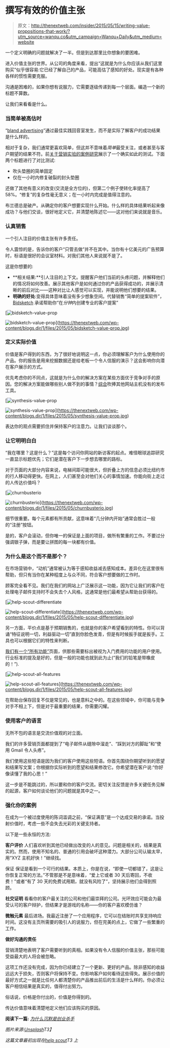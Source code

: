 # 撰写有效的价值主张

> 原文：<http://thenextweb.com/insider/2015/05/15/writing-value-propositions-that-work/?utm_source=wanqu.co&utm_campaign=Wanqu+Daily&utm_medium=website>

一个定义明确的问题就解决了一半。但是到达那里比你想象的要困难。

进入价值主张的世界。从公司的角度来看，提出“这就是为什么你应该从我们这里购买”似乎很容易:它已经了解自己的产品，可能高估了感知的好处。现实是有各种各样的惯性需要克服。

沟通是困难的，如果你想有说服力，它需要逐级传递到每一个层面。编造一个新的标题不算数。

让我们来看看是什么。

### 当简单被高估时

“[bland advertising](http://contentverve.com/blandvertising-how-to-move-beyond-wallpaper-copywriting/)”通过最佳实践回音室发生，而不是实际了解客户的成功结果是什么样的。

相对于复杂，我们通常更喜欢简单，但这并不意味着*简单*最受关注，或者甚至与客户期望的结果不符。前[关于营销实验的案例研究](http://www.marketingexperiments.com/site-optimization/radical-redesign.html)展示了一个确实如此的测试。下面两个标题进行了对比测试:

*   吹头垫圈的简单固定
*   仅在一小时内修复破裂的封头垫圈

还做了其他有意义的改变(交流是全方位的)，但第二个例子使转化率提高了 58%。“修复”的复杂性毫无意义；在一小时内完成是值得注意的。

布兰德总是破产。从确定你的客户想要实现什么开始。什么样的具体结果听起来像成功？与他们交谈，很好地定义它，并清楚地陈述它——这对他们来说就是音乐。

### 认真销售

一个引人注目的价值主张有许多责任。

令人震惊的是，告诉你的客户“只管去做”并不在其中。当你有十亿美元的广告预算时，标语是很好的会议室材料。对我们其他人来说就不是了。

这是你想要的:

*   **相关结果:**引人注目的上下文。提醒客户他们当前的头疼问题，并解释他们的情况将如何改善。展示其他客户是如何通过你的产品获得成功的，并展示清晰的前后对比——这种对比让人感觉可以实现，并能说明他们想要的结果。
*   **明确的好处**:变得具体意味着没有多少想象空间。代替销售“简单的提案软件”， [Bidsketch](https://www.bidsketch.com/) 承诺帮助你“在*分钟*内创建专业的客户提案”

[](https://thenextweb.com/wp-content/blogs.dir/1/files/2015/05/bidsketch-value-prop.jpg)

[![bidsketch-value-prop](img/de56e03077d7600e1b2f3ea82d2ca34d.png)

<noscript><img loading="lazy" class="aligncenter size-large wp-image-869545" src="img/de56e03077d7600e1b2f3ea82d2ca34d.png" alt="bidsketch-value-prop" srcset="https://cdn0.tnwcdn.com/wp-content/blogs.dir/1/files/2015/05/bidsketch-value-prop-520x336.jpg 520w, https://cdn0.tnwcdn.com/wp-content/blogs.dir/1/files/2015/05/bidsketch-value-prop-220x142.jpg 220w, https://cdn0.tnwcdn.com/wp-content/blogs.dir/1/files/2015/05/bidsketch-value-prop.jpg 700w" data-original-src="https://cdn0.tnwcdn.com/wp-content/blogs.dir/1/files/2015/05/bidsketch-value-prop-520x336.jpg"/></noscript>](https://thenextweb.com/wp-content/blogs.dir/1/files/2015/05/bidsketch-value-prop.jpg) 

[](https://thenextweb.com/wp-content/blogs.dir/1/files/2015/05/bidsketch-value-prop.jpg)

### 定义实际价值

价值是客户得到的东西，为了很好地说明这一点，你必须理解客户为什么使用你的产品。你的报告是用来挖掘数据还是给老板一个令人信服的演示？这会影响你向潜在客户展示的方式。

优先考虑你的不同点，这就是为什么你的解决方案在某些方面优于竞争对手的原因。您的解决方案能做哪些别人做不到的事情？[综合](http://websynthesis.com/)吹捧其他网站主机没有的发布工具。

[](https://thenextweb.com/wp-content/blogs.dir/1/files/2015/05/synthesis-value-prop.jpg)

[![synthesis-value-prop](img/88c7ff4314932c24de0d715e9a3c9487.png)

<noscript><img loading="lazy" class="aligncenter size-large wp-image-869547" src="img/88c7ff4314932c24de0d715e9a3c9487.png" alt="synthesis-value-prop" srcset="https://cdn0.tnwcdn.com/wp-content/blogs.dir/1/files/2015/05/synthesis-value-prop-520x299.jpg 520w, https://cdn0.tnwcdn.com/wp-content/blogs.dir/1/files/2015/05/synthesis-value-prop-220x126.jpg 220w, https://cdn0.tnwcdn.com/wp-content/blogs.dir/1/files/2015/05/synthesis-value-prop.jpg 700w" data-original-src="https://cdn0.tnwcdn.com/wp-content/blogs.dir/1/files/2015/05/synthesis-value-prop-520x299.jpg"/></noscript>](https://thenextweb.com/wp-content/blogs.dir/1/files/2015/05/synthesis-value-prop.jpg) 

[](https://thenextweb.com/wp-content/blogs.dir/1/files/2015/05/synthesis-value-prop.jpg)

表达你的观点需要抓住并保持客户的注意力。让我们谈谈那个。

### 让它明明白白

“我在哪里？这是什么？”这是每个访问你网站的新访客的起点。难怪眼球追踪研究一直显示标题优先；它们是潜在客户下一步想去哪里的路标。

对于页面的大部分内容来说，电梯间距可能很大，但折叠上方的信息必须比纽约市的行人移动得更快。在网上，人们甚至会对他们关心的事情加速。你能向街上走过的人传达价值吗？

[](https://thenextweb.com/wp-content/blogs.dir/1/files/2015/05/churnbusterio.jpg)

[![churnbusterio](img/5a714ec32261f7599b6b816eda16bdf2.png)

<noscript><img loading="lazy" class="aligncenter size-large wp-image-869549" src="img/5a714ec32261f7599b6b816eda16bdf2.png" alt="churnbusterio" srcset="https://cdn0.tnwcdn.com/wp-content/blogs.dir/1/files/2015/05/churnbusterio-520x225.jpg 520w, https://cdn0.tnwcdn.com/wp-content/blogs.dir/1/files/2015/05/churnbusterio-220x95.jpg 220w, https://cdn0.tnwcdn.com/wp-content/blogs.dir/1/files/2015/05/churnbusterio.jpg 700w" data-original-src="https://cdn0.tnwcdn.com/wp-content/blogs.dir/1/files/2015/05/churnbusterio-520x225.jpg"/></noscript>](https://thenextweb.com/wp-content/blogs.dir/1/files/2015/05/churnbusterio.jpg) 

[](https://thenextweb.com/wp-content/blogs.dir/1/files/2015/05/churnbusterio.jpg)

细节很重要。每个元素都有所贡献，这意味着“几分钟内开始”通常会胜过一般的“注册”按钮。

是的，客户会滚动，但你唯一的保证是上面的项目，做所有繁重的工作。不要过分强调银子弹，而是要让拼图的每一块都有价值。

### 为什么是这个而不是那个？

在市场营销中，“动机”通常被认为等于感知收益减去感知成本。差异化在这里很有帮助，但只有当你在某种程度上与众不同，符合客户想要做的工作时。

顾客完全看不见。我们在我们的网站上广泛展示这一功能，因为它让我们的客户在处理电子邮件支持时不会失去个人风格，这通常是他们最希望从帮助台获得的。

[](https://thenextweb.com/wp-content/blogs.dir/1/files/2015/05/help-scout-differentiate.jpg)

[![help-scout-differentiate](img/14cda82cc71328cab7b45d01556b89b4.png)

<noscript><img loading="lazy" class="aligncenter size-large wp-image-869553" src="img/14cda82cc71328cab7b45d01556b89b4.png" alt="help-scout-differentiate" srcset="https://cdn0.tnwcdn.com/wp-content/blogs.dir/1/files/2015/05/help-scout-differentiate-520x352.jpg 520w, https://cdn0.tnwcdn.com/wp-content/blogs.dir/1/files/2015/05/help-scout-differentiate-220x149.jpg 220w, https://cdn0.tnwcdn.com/wp-content/blogs.dir/1/files/2015/05/help-scout-differentiate.jpg 785w" data-original-src="https://cdn0.tnwcdn.com/wp-content/blogs.dir/1/files/2015/05/help-scout-differentiate-520x352.jpg"/></noscript>](https://thenextweb.com/wp-content/blogs.dir/1/files/2015/05/help-scout-differentiate.jpg) 

[](https://thenextweb.com/wp-content/blogs.dir/1/files/2015/05/help-scout-differentiate.jpg)

另一方面，平价点是基于预期销售的，也就是你的客户希望看到的特性。你可以背诵“特征说明一切，利益驱动一切”直到你脸色发青，但是有时候扳手就是扳手。工具也可以根据它们的特性来判断。

[我们有一个“所有功能”](https://www.helpscout.net/features/all-features/)页面，供那些需要标出被视为入门费用的功能的用户使用。行业标准的提及是好的，但是一般的功能也就到此为止(“我们的铅笔是带橡皮的！”).

[](https://thenextweb.com/wp-content/blogs.dir/1/files/2015/05/help-scout-all-features.jpg)

[![help-scout-all-features](img/10663edf5649938fc00f6331b7f1415b.png)

<noscript><img loading="lazy" class="aligncenter size-large wp-image-869555" src="img/10663edf5649938fc00f6331b7f1415b.png" alt="help-scout-all-features" srcset="https://cdn0.tnwcdn.com/wp-content/blogs.dir/1/files/2015/05/help-scout-all-features-520x286.jpg 520w, https://cdn0.tnwcdn.com/wp-content/blogs.dir/1/files/2015/05/help-scout-all-features-220x121.jpg 220w, https://cdn0.tnwcdn.com/wp-content/blogs.dir/1/files/2015/05/help-scout-all-features.jpg 1045w" data-original-src="https://cdn0.tnwcdn.com/wp-content/blogs.dir/1/files/2015/05/help-scout-all-features-520x286.jpg"/></noscript>](https://thenextweb.com/wp-content/blogs.dir/1/files/2015/05/help-scout-all-features.jpg) 

[](https://thenextweb.com/wp-content/blogs.dir/1/files/2015/05/help-scout-all-features.jpg)

在帮助台保存回复不仅是常见的，也是意料之中的。在这些领域中，你可能与竞争对手不相上下，但是对于最重要的结果，你需要闪耀。

### 使用客户的语言

无所不包的语言是交流价值观的对立面。

我们的许多营销页面都提到了“电子邮件从缝隙中溜走”、“踩到对方的脚趾”和“使用 Gmail 令人头疼”。

我们使用这些短语是因为我们的客户使用这些短语。你首先围绕你期望听到的愿望和结果写文案；你根据你实际听到的愿望和结果修改它。你希望潜在客户说:“你好像读懂了我的心思！”

这一步是不能跳过的，所以要和你的客户交流。密切关注反馈是许多关键任务见解的起源，客户如何谈论他们的问题就是其中之一。

### 强化你的案例

在成为一个被过度使用的陈词滥调之前，“保证满意”是一个达成交易的承诺。当投射价值时，考虑一些不会失去光彩的关键支持者。

以下是一些永恒的方法:

**客户评价**
人们喜欢听到其他已经做出改变的人的意见。问题是相关的，结果是真实的。然而，使用不知名的、普通的引用会破坏这种潜力。大部分公司认输太早，用“XYZ 主机好快！”继续找。

保证
保证是看到一个可行的结果。本质上，你是在说，“即使一切都错了，这是让你恢复正常的方法。”不管那是不是意味着，“爱上它或者 30 天后寄回，不收费！”或者“有了 30 天的免费试用期，就没有风险了”，坚持展示他们会得到照顾。

**社交证明**
看看你的客户最关注的公司和他们最崇拜的公司。光环效应可能会为最受认可的客户辩护，但结果才是游戏的名称——你的客户喜欢模仿谁？

**微触元素**
最后进场。我最近注册了一个应用程序，它可以在结账时共享支持响应时间。这没有主页所需要的吸引人的说服力，但在完美的点上，它做了一些繁重的工作。

**做好沟通的责任**

营销清楚地表明了客户需要听到的真相。如果没有令人信服的价值主张，那些可能受益最大的人将会被忽略。

这项工作还没有完成，因为你已经建立了一个更新、更好的产品。除非感知的收益远远大于损失，否则客户将保持不变。你影响客户如何看待这些得失。展示价值的最好方式之一就是比任何人都清楚你的产品推出前后的生活是什么样的。你必须让客户相信结果是真实的，值得付出努力。

俗话说，价格是你付出的，价值是你得到的。

传达价值意味着清楚地定义他们应该购买的原因。

**阅读下一篇:** *[为什么沉默是创业杀手](https://thenextweb.com/news/why-silence-is-a-startup-killer)*

*图片来源:[Unsplash](https://unsplash.com)T3】*

*这篇文章最初出现在[help scout](https://www.helpscout.net/blog/value-proposition/)T3 上*